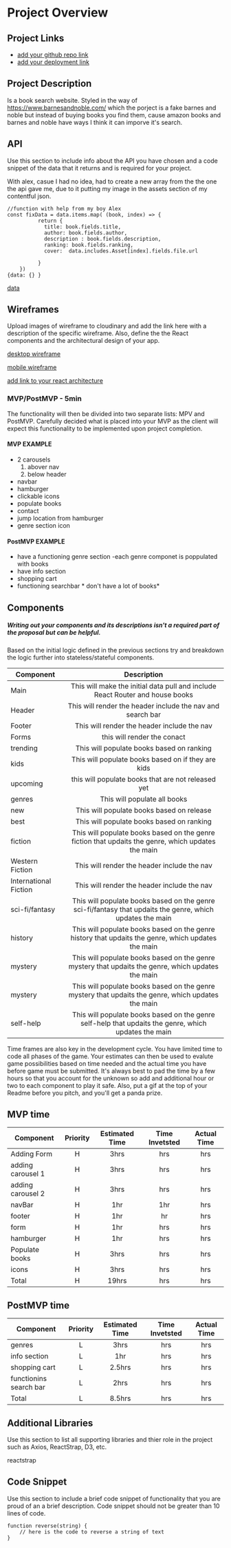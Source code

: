 # Project Overview

## Project Links

- [add your github repo link](https://github.com/redpumpkin21/Project-2)
- [add your deployment link](https://project-website-4t8g.onrender.com/)

## Project Description

Is a book search website. Styled in the way of https://www.barnesandnoble.com/ which the porject is a fake barnes and noble but instead of buying books you find them, cause amazon books and barnes and noble have ways I think it can imporve it's search. 

## API

Use this section to include info about the API you have chosen and a code snippet of the data that it returns and is required for your project. 

With alex, casue I had no idea, had to create a new array from the the one the api gave me, due to it putting my image in the assets section of my contentful json. 
```
//function with help from my boy Alex
const fixData = data.items.map( (book, index) => {
          return {
            title: book.fields.title,
            author: book.fields.author,
            description : book.fields.description,
            ranking: book.fields.ranking,
            cover:  data.includes.Asset[index].fields.file.url

          }
    })
{data: {} }
```
[data](https://res.cloudinary.com/dx3a3l6k0/image/upload/v1627667570/Screen_Shot_2021-07-30_at_1.49.09_PM_r2w8zn.png)

## Wireframes

Upload images of wireframe to cloudinary and add the link here with a description of the specific wireframe. Also, define the the React components and the architectural design of your app.

[desktop wireframe](https://res.cloudinary.com/dx3a3l6k0/image/upload/v1627589358/desktop_wirefram_2_fydblr.jpg)

[mobile wireframe](https://res.cloudinary.com/dx3a3l6k0/image/upload/v1627589365/phone_wrieframe_2_h8wncj.jpg)
 
[add link to your react architecture](https://docs.google.com/drawings/d/1-lyuWW1MqvBJNvNG6RQ3AIypMBYca-kl61t7l63Qry8/edit?usp=sharing)


### MVP/PostMVP - 5min

The functionality will then be divided into two separate lists: MPV and PostMVP.  Carefully decided what is placed into your MVP as the client will expect this functionality to be implemented upon project completion.  

#### MVP EXAMPLE
- 2 carousels
	1. abover nav
	2. below header
- navbar 
- hamburger
- clickable icons
- populate books
- contact
- jump location from hamburger
- genre section icon



#### PostMVP EXAMPLE

- have a functioning genre section 
-each genre componet is poppulated with books
- have info section
- shopping cart
- functioning searchbar * don't have a lot of books*


## Components
##### Writing out your components and its descriptions isn't a required part of the proposal but can be helpful.

Based on the initial logic defined in the previous sections try and breakdown the logic further into stateless/stateful components. 

| Component | Description | 
| --- | :---: |  
| Main| This will make the initial data pull and include React Router and house books| 
| Header | This will render the header include the nav  and search bar| 
| Footer | This will render the header include the nav | 
| Forms | this will render the conact|
| trending | This will populate books based on ranking| 
| kids | This will populate books based on if they are kids | 
| upcoming | this will populate books that are not released yet | 
| genres | This will populate all books|
| new | This will populate books based on release | 
| best| This will populate books based on ranking| 
| fiction | This will populate books based on the genre fiction that updaits the genre, which updates the 				main| 
| Western Fiction | This will render the header include the nav |
| International Fiction | This will render the header include the nav |
| sci-fi/fantasy | This will populate books based on the genre sci-fi/fantasy that updaits the          		genre, which updates the main | 
| history |  This will populate books based on the genre history that updaits the genre, which   	 			updates the main| 
| mystery |  This will populate books based on the genre mystery that updaits the genre, which updates 			the main|
| mystery | This will populate books based on the genre mystery that updaits the genre, which updates the 		main | 
| self-help | This will populate books based on the genre self-help that updaits the genre, which updates 		the	main|

Time frames are also key in the development cycle.  You have limited time to code all phases of the game.  Your estimates can then be used to evalute game possibilities based on time needed and the actual time you have before game must be submitted. It's always best to pad the time by a few hours so that you account for the unknown so add and additional hour or two to each component to play it safe. Also, put a gif at the top of your Readme before you pitch, and you'll get a panda prize.

## MVP time

| Component | Priority | Estimated Time | Time Invetsted | Actual Time |
| --- | :---: |  :---: | :---: | :---: |
| Adding Form | H | 3hrs| hrs | hrs |
| adding carousel 1 | H | 3hrs| hrs | hrs |
| adding carousel 2| H | 3hrs| hrs | hrs |
| navBar| H | 1hr|1hr | hrs |
| footer | H | 1hr| hr | hrs |
| form | H | 1hr| hrs | hrs |
| hamburger| H | 1hr| hrs | hrs |
| Populate books | H | 3hrs| hrs | hrs |
| icons | H | 3hrs| hrs | hrs |
| Total | H | 19hrs| hrs | hrs |

## PostMVP time
| Component | Priority | Estimated Time | Time Invetsted | Actual Time |
| --- | :---: |  :---: | :---: | :---: |
| genres | L | 3hrs| hrs | hrs |
| info section | L | 1hr| hrs | hrs |
| shopping cart | L | 2.5hrs| hrs | hrs |
| functionins search bar | L | 2hrs| hrs | hrs |
| Total | L | 8.5hrs| hrs | hrs |


## Additional Libraries
 Use this section to list all supporting libraries and thier role in the project such as Axios, ReactStrap, D3, etc. 

 reactstrap

## Code Snippet

Use this section to include a brief code snippet of functionality that you are proud of an a brief description.  Code snippet should not be greater than 10 lines of code. 

```
function reverse(string) {
	// here is the code to reverse a string of text
}
```
